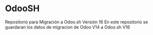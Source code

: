 # OdooSH
Repositorio para Migración a Odoo.sh Versión 16
En este repositorio se guardaran  los datos de migracion de Odoo V14 a Odoo.sh V16
